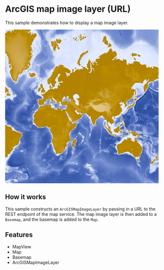 # ArcGIS map image layer (URL)

This sample demonstrates how to display a map image layer.

![](screenshot.png)

## How it works

This sample constructs an `ArcGISMapImageLayer` by passing in a URL to the REST endpoint of the map service. The map image layer is then added to a `Basemap`, and the basemap is added to the `Map`.

## Features
- MapView
- Map
- Basemap
- ArcGISMapImageLayer